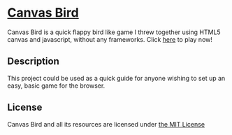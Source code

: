 # [Canvas Bird](http://codepen.io/yiotiskl/pen/wGXeKV)
Canvas Bird is a quick flappy bird like game I threw together using HTML5 canvas and javascript, without any frameworks.
Click [here](http://codepen.io/yiotiskl/pen/wGXeKV) to play now!

## Description
This project could be used as a quick guide for anyone wishing to set up an easy, basic game for the browser.

## License
Canvas Bird and all its resources are licensed under [the MIT License](https://opensource.org/licenses/MIT)
